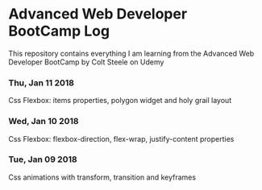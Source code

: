 # Advanced Web Developer BootCamp Log
This repository contains everything I am learning from the Advanced Web Developer BootCamp by Colt Steele on Udemy
### Thu, Jan 11 2018
Css Flexbox: items properties, polygon widget and holy grail layout
### Wed, Jan 10 2018
Css Flexbox: flexbox-direction, flex-wrap, justify-content properties
### Tue, Jan 09 2018
Css animations with transform, transition and keyframes

